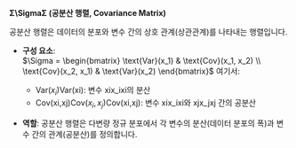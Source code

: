 **Σ\SigmaΣ (공분산 행렬, Covariance Matrix)**

공분산 행렬은 데이터의 분포와 변수 간의 상호 관계(상관관계)를 나타내는 행렬입니다.

- **구성 요소**:  
    $\Sigma = \begin{bmatrix} \text{Var}(x_1) & \text{Cov}(x_1, x_2) \\ \text{Cov}(x_2, x_1) & \text{Var}(x_2) \end{bmatrix}$
    여기서:
    
    - $\text{Var}(x_i$)Var(xi​): 변수 xix_ixi​의 분산
    - Cov(xi,xj)$\text{Cov}(x_i, x_j)$Cov(xi​,xj​): 변수 xix_ixi​와 xjx_jxj​ 간의 공분산
- **역할**: 공분산 행렬은 다변량 정규 분포에서 각 변수의 분산(데이터 분포의 폭)과 변수 간의 관계(공분산)를 정의합니다.